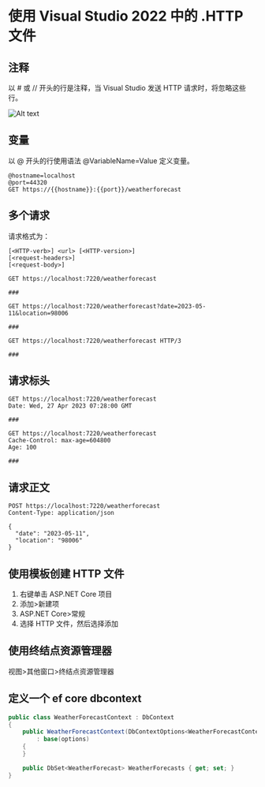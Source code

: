 # 使用 Visual Studio 2022 中的 .HTTP 文件

## 注释

以 # 或 // 开头的行是注释，当 Visual Studio 发送 HTTP 请求时，将忽略这些行。

![Alt text](https://oss.xcode.me/notes/2023-08-30-13-52-55_553ef9ac.png)

## 变量

以 @ 开头的行使用语法 @VariableName=Value 定义变量。

```http
@hostname=localhost
@port=44320
GET https://{{hostname}}:{{port}}/weatherforecast
```

## 多个请求

请求格式为：

```http
[<HTTP-verb>] <url> [<HTTP-version>]
[<request-headers>]
[<request-body>]
```

```http
GET https://localhost:7220/weatherforecast

###

GET https://localhost:7220/weatherforecast?date=2023-05-11&location=98006

###

GET https://localhost:7220/weatherforecast HTTP/3

###
```

## 请求标头

```http
GET https://localhost:7220/weatherforecast
Date: Wed, 27 Apr 2023 07:28:00 GMT

###

GET https://localhost:7220/weatherforecast
Cache-Control: max-age=604800
Age: 100

###
```

## 请求正文

```http
POST https://localhost:7220/weatherforecast
Content-Type: application/json

{
  "date": "2023-05-11",
  "location": "98006"
}
```

## 使用模板创建 HTTP 文件

1. 右键单击 ASP.NET Core 项目
2. 添加>新建项
3. ASP.NET Core>常规
4. 选择 HTTP 文件，然后选择添加

## 使用终结点资源管理器

视图>其他窗口>终结点资源管理器

## 定义一个 ef core dbcontext

```csharp
public class WeatherForecastContext : DbContext
{
    public WeatherForecastContext(DbContextOptions<WeatherForecastContext> options)
        : base(options)
    {
    }

    public DbSet<WeatherForecast> WeatherForecasts { get; set; }
}
```
